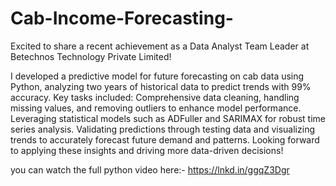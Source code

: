 # Cab-Income-Forecasting-
Excited to share a recent achievement as a Data Analyst Team Leader at Betechnos Technology Private Limited!

I developed a predictive model for future forecasting on cab data using Python, analyzing two years of historical data to predict trends with 99% accuracy. Key tasks included:
Comprehensive data cleaning, handling missing values, and removing outliers to enhance model performance.
Leveraging statistical models such as ADFuller and SARIMAX for robust time series analysis.
Validating predictions through testing data and visualizing trends to accurately forecast future demand and patterns.
Looking forward to applying these insights and driving more data-driven decisions!

you can watch the full python video here:-
https://lnkd.in/ggqZ3Dgr
